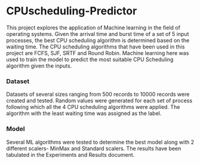 # CPUscheduling-Predictor
This project explores the application of Machine learning in the field of operating systems. Given the arrival time and burst time of a set of 5 input
processes, the best CPU scheduling algorithm is determined based on the waiting time. The CPU scheduling algorithms that have been used in this project are 
FCFS, SJF, SRTF and Round Robin. Machine learning here was used to train the model to predict the most suitable CPU Scheduling algorithm given the inputs.

### Dataset
Datasets of several sizes ranging from 500 records to 10000 records were created and tested. Random values were generated for each set of process following which all the 
4 CPU scheduling algorithms were applied. The algorithm with the least waiting time was assigned as the label.

### Model
Several ML algorithms were tested to determine the best model along with 2 different scalers- MinMax and Standard scalers. The results have been tabulated in the 
Experiments and Results document.
